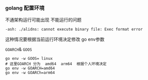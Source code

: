 ### golang 配置环境

不通架构运行可能出现  不能运行的问题
```
-ash: ./alidns: cannot execute binary file: Exec format error
```
这种情况要根据当前运行环境决定修改 go env参数

`GOARCH`& `GOOS`
```shell
go env -w GOOS= linux 
# 这里GOARCH 分为  amd64  arm64  根据个人环境决定
go env -w GOARCH=amd64
go env -w GOARCh=arm64
```

